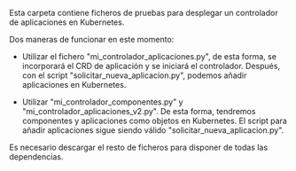 Esta carpeta contiene ficheros de pruebas para desplegar un controlador de aplicaciones en Kubernetes.

Dos maneras de funcionar en este momento:

- Utilizar el fichero "mi_controlador_aplicaciones.py", de esta forma, se incorporará el CRD de aplicación y se iniciará el controlador. Después, con el script "solicitar_nueva_aplicacion.py", podemos añadir aplicaciones en Kubernetes.
	
- Utilizar "mi_controlador_componentes.py" y "mi_controlador_aplicaciones_v2.py". De esta forma, tendremos componentes y aplicaciones como objetos en Kubernetes. El script para añadir aplicaciones sigue siendo válido "solicitar_nueva_aplicacion.py".

Es necesario descargar el resto de ficheros para disponer de todas las dependencias.
